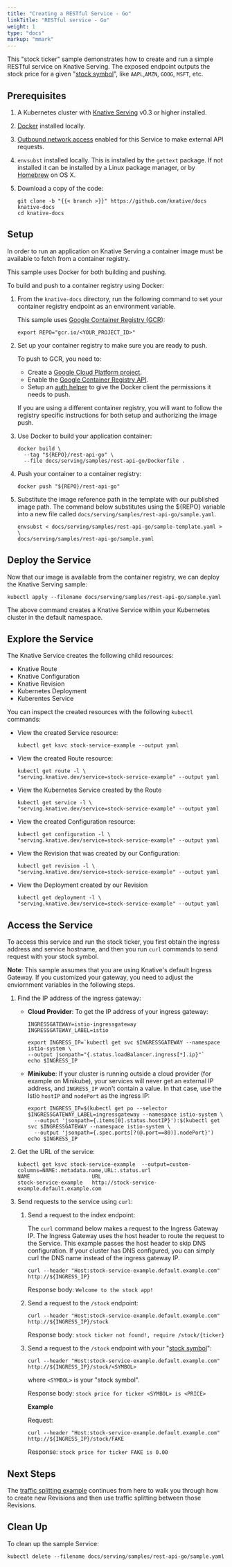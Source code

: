```yaml
---
title: "Creating a RESTful Service - Go"
linkTitle: "RESTful service - Go"
weight: 1
type: "docs"
markup: "mmark"
---
```


This "stock ticker" sample demonstrates how to create and run a simple RESTful
service on Knative Serving. The exposed endpoint outputs the stock price for a
given "[stock symbol](https://www.marketwatch.com/tools/quotes/lookup.asp)",
like `AAPL`,`AMZN`, `GOOG`, `MSFT`, etc.

## Prerequisites

1. A Kubernetes cluster with [Knative Serving](../../../install/README.md) v0.3
   or higher installed.
1. [Docker](https://docs.docker.com/get-started/#prepare-your-docker-environment)
   installed locally.
1. [Outbound network access](../../outbound-network-access.md) enabled for this
   Service to make external API requests.
1. `envsubst` installed locally. This is installed by the `gettext` package. If
   not installed it can be installed by a Linux package manager, or by
   [Homebrew](https://brew.sh/) on OS X.
1. Download a copy of the code:

   ```shell
   git clone -b "{{< branch >}}" https://github.com/knative/docs knative-docs
   cd knative-docs
   ```

## Setup

In order to run an application on Knative Serving a container image must be
available to fetch from a container registry.

This sample uses Docker for both building and pushing.

To build and push to a container registry using Docker:

1. From the `knative-docs` directory, run the following command to set your 
   container registry endpoint as an environment variable.
   
   This sample uses
   [Google Container Registry (GCR)](https://cloud.google.com/container-registry/):
   
    ```shell
    export REPO="gcr.io/<YOUR_PROJECT_ID>"
    ```

1. Set up your container registry to make sure you are ready to push.

   To push to GCR, you need to:

   - Create a
     [Google Cloud Platform project](https://cloud.google.com/resource-manager/docs/creating-managing-projects#creating_a_project).
   - Enable the
     [Google Container Registry API](https://console.cloud.google.com/apis/library/containerregistry.googleapis.com).
   - Setup an
     [auth helper](https://cloud.google.com/container-registry/docs/advanced-authentication#gcloud_as_a_docker_credential_helper)
     to give the Docker client the permissions it needs to push.

   If you are using a different container registry, you will want to follow the
   registry specific instructions for both setup and authorizing the image push.

1. Use Docker to build your application container:

   ```shell
   docker build \
     --tag "${REPO}/rest-api-go" \
     --file docs/serving/samples/rest-api-go/Dockerfile .
   ```

1. Push your container to a container registry:

   ```shell
   docker push "${REPO}/rest-api-go"
   ```

1. Substitute the image reference path in the template with our published image
   path. The command below substitutes using the \${REPO} variable into a new
   file called `docs/serving/samples/rest-api-go/sample.yaml`.

   ```shell
   envsubst < docs/serving/samples/rest-api-go/sample-template.yaml > \
   docs/serving/samples/rest-api-go/sample.yaml
   ```

## Deploy the Service

Now that our image is available from the container registry, we can deploy the
Knative Serving sample:

```shell
kubectl apply --filename docs/serving/samples/rest-api-go/sample.yaml
```

The above command creates a Knative Service within your Kubernetes cluster in
the default namespace.

## Explore the Service

The Knative Service creates the following child resources:

- Knative Route
- Knative Configuration
- Knative Revision
- Kubernetes Deployment
- Kuberentes Service

You can inspect the created resources with the following `kubectl` commands:

- View the created Service resource:

  ```shell
  kubectl get ksvc stock-service-example --output yaml
  ```

- View the created Route resource:

  ```shell
  kubectl get route -l \
  "serving.knative.dev/service=stock-service-example" --output yaml
  ```

- View the Kubernetes Service created by the Route

  ```shell
  kubectl get service -l \
  "serving.knative.dev/service=stock-service-example" --output yaml
  ```

- View the created Configuration resource:

  ```shell
  kubectl get configuration -l \
  "serving.knative.dev/service=stock-service-example" --output yaml
  ```

- View the Revision that was created by our Configuration:

  ```shell
  kubectl get revision -l \
  "serving.knative.dev/service=stock-service-example" --output yaml
  ```

- View the Deployment created by our Revision

  ```shell
  kubectl get deployment -l \
  "serving.knative.dev/service=stock-service-example" --output yaml
  ```

## Access the Service

To access this service and run the stock ticker, you first obtain the ingress
address and service hostname, and then you run `curl` commands to send request
with your stock symbol.

**Note**: This sample assumes that you are using Knative's default Ingress
Gateway. If you customized your gateway, you need to adjust the enviornment
variables in the following steps.

1. Find the IP address of the ingress gateway:

   - **Cloud Provider**: To get the IP address of your ingress gateway:

     ```shell
     INGRESSGATEWAY=istio-ingressgateway
     INGRESSGATEWAY_LABEL=istio

     export INGRESS_IP=`kubectl get svc $INGRESSGATEWAY --namespace istio-system \
     --output jsonpath="{.status.loadBalancer.ingress[*].ip}"`
     echo $INGRESS_IP
     ```

   - **Minikube**: If your cluster is running outside a cloud provider (for
     example on Minikube), your services will never get an external IP address,
     and `INGRESS_IP` won't contain a value. In that case, use the Istio
     `hostIP` and `nodePort` as the ingress IP:

     ```shell
     export INGRESS_IP=$(kubectl get po --selector $INGRESSGATEWAY_LABEL=ingressgateway --namespace istio-system \
       --output 'jsonpath={.items[0].status.hostIP}'):$(kubectl get svc $INGRESSGATEWAY --namespace istio-system \
       --output 'jsonpath={.spec.ports[?(@.port==80)].nodePort}')
     echo $INGRESS_IP
     ```

2. Get the URL of the service:

   ```shell
   kubectl get ksvc stock-service-example  --output=custom-columns=NAME:.metadata.name,URL:.status.url
   NAME                    URL
   stock-service-example   http://stock-service-example.default.example.com
   ```

3. Send requests to the service using `curl`:

   1. Send a request to the index endpoint:

      The `curl` command below makes a request to the Ingress Gateway IP. The
      Ingress Gateway uses the host header to route the request to the Service.
      This example passes the host header to skip DNS configuration. If your
      cluster has DNS configured, you can simply curl the DNS name instead of
      the ingress gateway IP.

      ```shell
      curl --header "Host:stock-service-example.default.example.com" http://${INGRESS_IP}
      ```

      Response body: `Welcome to the stock app!`

   2. Send a request to the `/stock` endpoint:

      ```shell
      curl --header "Host:stock-service-example.default.example.com" http://${INGRESS_IP}/stock
      ```

      Response body: `stock ticker not found!, require /stock/{ticker}`

   3. Send a request to the `/stock` endpoint with your
      "[stock symbol](https://www.marketwatch.com/tools/quotes/lookup.asp)":

      ```shell
      curl --header "Host:stock-service-example.default.example.com" http://${INGRESS_IP}/stock/<SYMBOL>
      ```

      where `<SYMBOL>` is your "stock symbol".

      Response body: `stock price for ticker <SYMBOL> is <PRICE>`

      **Example**

      Request:

      ```shell
      curl --header "Host:stock-service-example.default.example.com" http://${INGRESS_IP}/stock/FAKE
      ```

      Response: `stock price for ticker FAKE is 0.00`

## Next Steps

The [traffic splitting example](../traffic-splitting/README.md) continues from
here to walk you through how to create new Revisions and then use traffic
splitting between those Revisions.

## Clean Up

To clean up the sample Service:

```shell
kubectl delete --filename docs/serving/samples/rest-api-go/sample.yaml
```
